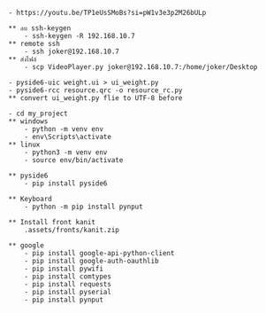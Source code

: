 <!-- ########### Example ########### -->
    - https://youtu.be/TP1eUsSMoBs?si=pW1v3e3p2M26bULp

<!-- ssh -->
    ** ลบ ssh-keygen
        - ssh-keygen -R 192.168.10.7
    ** remote ssh
        - ssh joker@192.168.10.7
    ** ส่งไฟล์
        - scp VideoPlayer.py joker@192.168.10.7:/home/joker/Desktop
        
<!-- ########### compile project ########### -->
    - pyside6-uic weight.ui > ui_weight.py
    - pyside6-rcc resource.qrc -o resource_rc.py
    ** convert ui_weight.py flie to UTF-8 before

    - cd my_project
    ** windows
        - python -m venv env
        - env\Scripts\activate
    ** linux
        - python3 -m venv env
        - source env/bin/activate

<!-- ########### Libraries ########### -->
    ** pyside6
        - pip install pyside6

    ** Keyboard
        - python -m pip install pynput

    ** Install front kanit
        .assets/fronts/kanit.zip

    ** google
        - pip install google-api-python-client
        - pip install google-auth-oauthlib
        - pip install pywifi
        - pip install comtypes
        - pip install requests
        - pip install pyserial
        - pip install pynput